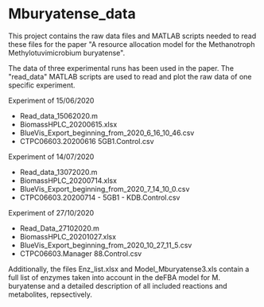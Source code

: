 # Mburyatense_data
This project contains the raw data files and MATLAB scripts needed to read these files for the paper "A resource allocation model for the Methanotroph Methylotuvimicrobium buryatense".

The data of three experimental runs has been used in the paper. The "read_data" MATLAB scripts are used to read and plot the raw data of one specific experiment.

Experiment of 15/06/2020
  - Read_data_15062020.m
  - BiomassHPLC_20200615.xlsx
  - BlueVis_Export_beginning_from_2020_6_16_10_46.csv
  - CTPC06603.20200616 5GB1.Control.csv

Experiment of 14/07/2020
  - Read_data_13072020.m
  - BiomassHPLC_20200714.xlsx
  - BlueVis_Export_beginning_from_2020_7_14_10_0.csv
  - CTPC06603.20200714 - 5GB1 - KDB.Control.csv

Experiment of 27/10/2020
  - Read_Data_27102020.m
  - BiomassHPLC_20201027.xlsx
  - BlueVis_Export_beginning_from_2020_10_27_11_5.csv
  - CTPC06603.Manager 88.Control.csv

Additionally, the files Enz_list.xlsx and Model_Mburyatense3.xls contain a full list of enzymes taken into account in the deFBA model for M. buryatense and a detailed description of all included reactions and metabolites, repsectively.

